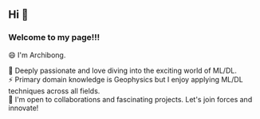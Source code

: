 ## Hi 👋
### Welcome to my page!!!

😄 I'm Archibong.

🌱 Deeply passionate and love diving into the exciting world of ML/DL. <br> 
⚡  Primary domain knowledge is Geophysics but I enjoy applying ML/DL techniques across all fields. <br> 
👯 I'm open to collaborations and fascinating projects. Let's join forces and innovate!<br> 



<!--
**ARCHIBONG1/ARCHIBONG1** is a ✨ _special_ ✨ repository because its `README.md` (this file) appears on your GitHub profile.

Here are some ideas to get you started:

- 🔭 I’m currently working on ...
- 🌱 I’m currently learning ...
- 👯 I’m looking to collaborate on ...
- 🤔 I’m looking for help with ...
- 💬 Ask me about ...
- 📫 How to reach me: ...
- 😄 Pronouns: ...
- ⚡ Fun fact: ...
-->
